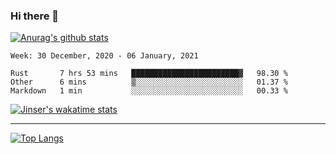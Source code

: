 ### Hi there 👋

[![Anurag's github stats](https://github-readme-stats.vercel.app/api?username=jinserrr&show_icons=true)](https://github.com/anuraghazra/github-readme-stats)


<!--START_SECTION:waka-->
```text
Week: 30 December, 2020 - 06 January, 2021

Rust       7 hrs 53 mins   ████████████████████████▓   98.30 % 
Other      6 mins          ▒░░░░░░░░░░░░░░░░░░░░░░░░   01.37 % 
Markdown   1 min           ░░░░░░░░░░░░░░░░░░░░░░░░░   00.33 % 
```
<!--END_SECTION:waka-->

[![Jinser's wakatime stats](https://github-readme-stats.vercel.app/api/wakatime?username=jinser)](https://github.com/anuraghazra/github-readme-stats)

***

[![Top Langs](https://github-readme-stats.vercel.app/api/top-langs/?username=jinserrr)](https://github.com/anuraghazra/github-readme-stats)
